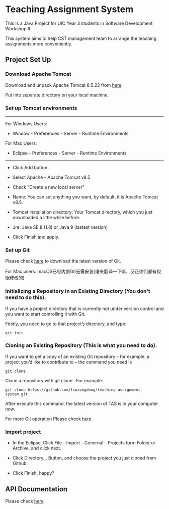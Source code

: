 # Teaching Assignment System
This is a Java Project for UIC Year 3 students in Software Development Workshop II.

This system aims to help CST management team to arrange the teaching assignments more conveniently.

## Project Set Up
### Download Apache Tomcat

Download and unpack Apache Tomcat 8.5.23 from 
[here](http://mirrors.tuna.tsinghua.edu.cn/apache/tomcat/tomcat-8/v8.5.23/bin/apache-tomcat-8.5.23.zip). 

Put into separate directory on your local machine.

### Set up Tomcat environments
---

For Windows Users:
* Window - Preferences - Server - Runtime Environments

For Mac Users:
* Eclipse - Preferences - Server - Runtime Environments
---


* Click Add button.

* Select Apache - Apache Tomcat v8.5

* Check "Create a new local server"

* Name: You can set anything you want, by default, it is Apache Tomcat v8.5.

* Tomcat installation directory: Your Tomcat directory, which you just downloaded a little while before.

* Jre: Java SE 8 (1.8) or Java 9 (lastest version)

* Click Finish and apply.

### Set up Git

Please check [here](https://git-scm.com/downloads) to download the latest version of Git.

For Mac users: macOS已经内置Git无需安装(谁来翻译一下嘛，反正你们都有权限修改的)

### Initializing a Repository in an Existing Directory (You don't need to do this).
If you have a project directory that is currently not under version control and you want to start controlling it with Git.

Firstly, you need to go to that project’s directory, and type:

`git init`

### Cloning an Existing Repository (This is what you need to do).
If you want to get a copy of an existing Git repository – for example,
a project you’d like to contribute to – the command you need is

`git clone`

Clone a repository with git clone <url>. For example:

`git clone https://github.com/liuzongdong/teaching-assignment-system.git`

After execute this command, the latest version of TAS is in your computer now.

For more Git operation Please check [here](https://guides.github.com/)

### Import project

* In the Eclipse, Click File - Import - Genernal - Projects form Folder or Archive, and click next.

* Click Directory... Button, and choose the project you just cloned from Github.

* Click Finish, happy?

## API Documentation

Please check [here](http://111.121.193.214)
